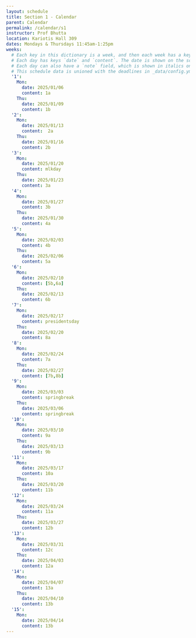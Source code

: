 ```yaml
---
layout: schedule
title: Section 1 - Calendar
parent: Calendar
permalink: /calendar/s1
instructor: Prof Bhutta
location: Kariotis Hall 309
dates: Mondays & Thursdays 11:45am-1:25pm
weeks:
  # Each key in this dictionary is a week, and then each week has a key in [Mon, Tue, Wed, Thu, Fri].
  # Each day has keys `date` and `content`. The date is shown on the schedule, and `content` is a key into the yml file in _data/modules.yml. `content` may be an array.
  # Each day can also have a `note` field, which is shown in italics on the calendar.
  # This schedule data is unioned with the deadlines in _data/config.yml
  '1':
    Mon:
      date: 2025/01/06
      content: 1a
    Thu:
      date: 2025/01/09
      content: 1b
  '2':
    Mon:
      date: 2025/01/13
      content:  2a
    Thu:
      date: 2025/01/16
      content: 2b
  '3':
    Mon:
      date: 2025/01/20
      content: mlkday
    Thu:
      date: 2025/01/23
      content: 3a
  '4':
    Mon:
      date: 2025/01/27
      content: 3b
    Thu:
      date: 2025/01/30
      content: 4a
  '5':
    Mon:
      date: 2025/02/03
      content: 4b
    Thu:
      date: 2025/02/06
      content: 5a
  '6':
    Mon:
      date: 2025/02/10
      content: [5b,6a]
    Thu:
      date: 2025/02/13
      content: 6b
  '7':
    Mon:
      date: 2025/02/17
      content: presidentsday
    Thu:
      date: 2025/02/20
      content: 8a
  '8':
    Mon:
      date: 2025/02/24
      content: 7a
    Thu:
      date: 2025/02/27
      content: [7b,8b]
  '9':
    Mon:
      date: 2025/03/03
      content: springbreak
    Thu:
      date: 2025/03/06
      content: springbreak
  '10':
    Mon:
      date: 2025/03/10
      content: 9a
    Thu:
      date: 2025/03/13
      content: 9b
  '11':
    Mon:
      date: 2025/03/17
      content: 10a
    Thu:
      date: 2025/03/20
      content: 11b
  '12':
    Mon:
      date: 2025/03/24
      content: 11a
    Thu:
      date: 2025/03/27
      content: 12b
  '13':
    Mon:
      date: 2025/03/31
      content: 12c
    Thu:
      date: 2025/04/03
      content: 12a
  '14':
    Mon:
      date: 2025/04/07
      content: 13a
    Thu:
      date: 2025/04/10
      content: 13b
  '15':
    Mon:
      date: 2025/04/14
      content: 13b
---
```

